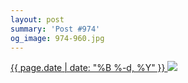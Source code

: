 ```yaml
---
layout: post
summary: 'Post #974'
og_image: 974-960.jpg
---
```


<p>
 <time>
  <a href="/974">
   {{ page.date | date: "%B %-d, %Y" }}
  </a>
 </time>
 <a href="/974">
  <img sizes="(min-width: 700px) 50vw, calc(100vw - 2rem)" src="{{ site.assets_url }}/974-480.jpg" srcset="{{ site.assets_url }}/974-240.jpg 240w, {{ site.assets_url }}/974-480.jpg 480w, {{ site.assets_url }}/974-720.jpg 720w, {{ site.assets_url }}/974-960.jpg 960w"/>
 </a>
</p>
